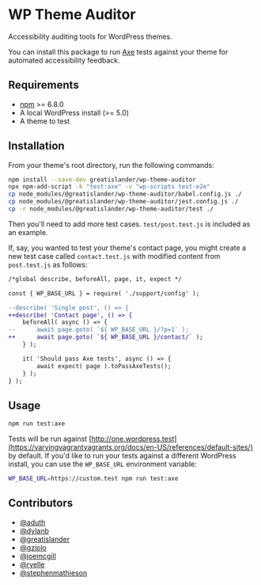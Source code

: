 # WP Theme Auditor

Accessibility auditing tools for WordPress themes.

You can install this package to run [Axe](https://deque.com/axe) tests against your theme for automated accessibility feedback.

## Requirements

- [npm](https://github.com/npm/cli/releases/latest) >= 6.8.0
- A local WordPress install (>= 5.0)
- A theme to test

## Installation

From your theme's root directory, run the following commands:

```bash
npm install --save-dev greatislander/wp-theme-auditor
npx npm-add-script -k "test:axe" -v "wp-scripts test-e2e"
cp node_modules/@greatislander/wp-theme-auditor/babel.config.js ./
cp node_modules/@greatislander/wp-theme-auditor/jest.config.js ./
cp -r node_modules/@greatislander/wp-theme-auditor/test ./
```

Then you'll need to add more test cases. `test/post.test.js` is included as an example.

If, say, you wanted to test your theme's contact page, you might create a new test case called `contact.test.js` with modified content from `post.test.js` as follows:

```diff
/*global describe, beforeAll, page, it, expect */

const { WP_BASE_URL } = require( './support/config' );

--describe( 'Single post', () => {
++describe( 'Contact page', () => {
	beforeAll( async () => {
--		await page.goto( `${ WP_BASE_URL }/?p=1` );
++		await page.goto( `${ WP_BASE_URL }/contact/` );
	} );

	it( 'Should pass Axe tests', async () => {
		await expect( page ).toPassAxeTests();
	} );
} );
```

## Usage

```bash
npm run test:axe
```

Tests will be run against [http://one.wordpress.test](https://varyingvagrantvagrants.org/docs/en-US/references/default-sites/) by default. If you'd like to run your tests against a different WordPress install, you can use the `WP_BASE_URL` environment variable:

```bash
WP_BASE_URL=https://custom.test npm run test:axe
```

## Contributors

- [@aduth](https://github.com/aduth)
- [@dylanb](https://github.com/dylanb)
- [@greatislander](https://github.com/greatislander)
- [@gziolo](https://github.com/gziolo)
- [@joemcgill](https://github.com/joemcgill)
- [@ryelle](https://github.com/ryelle)
- [@stephenmathieson](https://github.com/stephenmathieson)